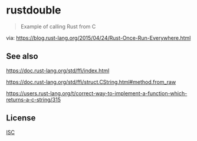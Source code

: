 # rustdouble

> Example of calling Rust from C

via: <https://blog.rust-lang.org/2015/04/24/Rust-Once-Run-Everywhere.html>


## See also

<https://doc.rust-lang.org/std/ffi/index.html>

<https://doc.rust-lang.org/std/ffi/struct.CString.html#method.from_raw>

<https://users.rust-lang.org/t/correct-way-to-implement-a-function-which-returns-a-c-string/315>

## License

[ISC](LICENSE)
